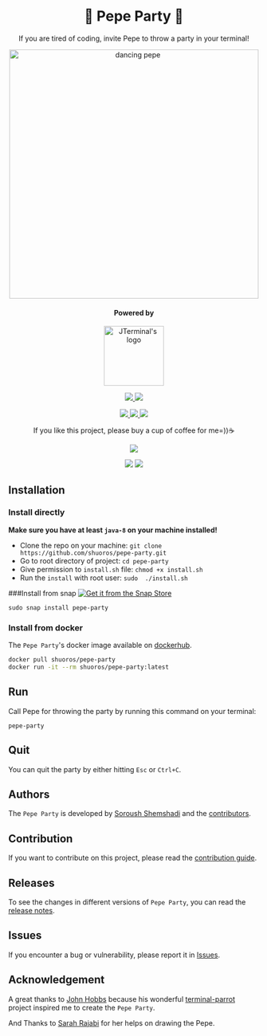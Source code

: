 
<p align="center">
    <h1 align="center">🐸 Pepe Party 🐸</h1>
    <p align="center">If you are tired of coding, invite Pepe to throw a party in your terminal!</p>
</p>
<p align="center">
    <img style="height: 500px" src="https://user-images.githubusercontent.com/45015114/177473188-f355fa59-585b-4ebe-b70b-4ac7c1c82c7e.gif" alt="dancing pepe" />
</p>
<h4 align="center">Powered by</h4>
<p align="center">
    <a href="https://github.com/shuoros/JTerminal">
    <img style="height: 120px" src="https://user-images.githubusercontent.com/45015114/139809463-417377ca-2eef-4cec-9689-bd841b0ce5db.png" alt="JTerminal's logo" />
    </a>
</p>
<p align="center">
    	<a href="https://github.com/TheXSolutions/badgify/search?l=java">
      		<img src="https://badgify.thex.solutions/api/badge/link?title=8&icon=java&size=m&bg=random" />
    	</a>
	<a href="https://github.com/TheXSolutions/badgify/blob/main/LICENSE">
      		<img src="https://badgify.thex.solutions/api/badge/link?title=MIT&icon=scale-balanced&size=m&bg=random" />
    </a>
</p>
<p align="center">
    <a href="https://github.com/shuoros/pepe-party/issues">
      		<img src="https://badgify.thex.solutions/api/badge/title?title=Reoprt%20Bug&bg=gray&size=m&theme=edge" />
    </a>
    <a href="#contribution">
      		<img src="https://badgify.thex.solutions/api/badge/title?title=Contribute&bg=gray&size=m&theme=edge" />
    </a>
    <a href="#installation">
      		<img src="https://badgify.thex.solutions/api/badge/title?title=How%20To%20Use&bg=gray&size=m&theme=edge" />
    </a>
</p>
<p align="center">
	If you like this project, please buy a cup of coffee for me=))☕
</p>
<p align="center">
	<a href="https://commerce.coinbase.com/checkout/6e1472f5-3481-4949-84cf-a915e0cb8d0c">
      		<img src="https://badgify.thex.solutions/api/badge/link?title=Donate%20With%20Crypto&icon=hand-holding-dollar&bg=ef730f&size=m&theme=edge" />
	</a>
</p>
<p align="center">
	<img src="https://badgify.thex.solutions/api/badge/icon?icon=heart&bg=fff&color=f23d96&size=s" /> <img src="https://badgify.thex.solutions/api/badge/icon?icon=peace&bg=fff&color=0286a9&size=s" />
</p>

## Installation
### Install directly
**Make sure you have at least `java-8` on your machine installed!**
- Clone the repo on your machine: `git clone https://github.com/shuoros/pepe-party.git`
- Go to root directory of project: `cd pepe-party`
- Give permission to `install.sh` file: `chmod +x install.sh`
- Run the `install` with root user: `sudo  ./install.sh`

###Install from snap
[![Get it from the Snap Store](https://snapcraft.io/static/images/badges/en/snap-store-black.svg)](https://snapcraft.io/pepe-party)

`sudo snap install pepe-party`

### Install from docker
The `Pepe Party`'s docker image available on [dockerhub](https://hub.docker.com/repository/docker/shuoros/pepe-party).
```bash
docker pull shuoros/pepe-party
docker run -it --rm shuoros/pepe-party:latest
```
## Run
Call Pepe for throwing the party by running this command on your terminal:
```
pepe-party
```

## Quit
You can quit the party by either hitting `Esc` or `Ctrl+C`.

## Authors
The `Pepe Party` is developed by [Soroush Shemshadi](https://shuoros.github.io) and the [contributors](https://github.com/shuoros/pepe-party/blob/main/CONTRIBUTORS.md).

## Contribution
If you want to contribute on this project, please read the [contribution guide](https://github.com/shuoros/pepe-party/blob/main/CONTRIBUTE.md).

## Releases
To see the changes in different versions of `Pepe Party`, you can read the [release notes](https://github.com/shuoros/pepe-party/blob/main/RELEASENOTES.md).

## Issues
If you encounter a bug or vulnerability, please report it in [Issues](https://github.com/shuoros/pepe-party/issues).

## Acknowledgement
A great thanks to [John Hobbs](https://github.com/jmhobbs) because his wonderful [terminal-parrot](https://github.com/jmhobbs/terminal-parrot) project inspired me to create the `Pepe Party`.

And Thanks to [Sarah Rajabi](https://github.com/sarahrajabi) for her helps on drawing the Pepe.